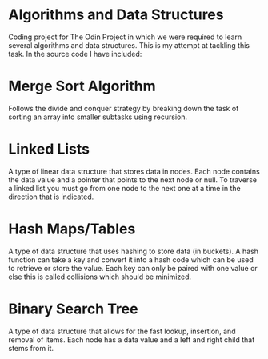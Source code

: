 # Algorithms and Data Structures

Coding project for The Odin Project in which we were required to learn several algorithms and data structures. This is my attempt at tackling this task. In the source code I have included:

# Merge Sort Algorithm

Follows the divide and conquer strategy by breaking down the task of sorting an array into smaller subtasks using recursion.

# Linked Lists

A type of linear data structure that stores data in nodes. Each node contains the data value and a pointer that points to the next node or null. To traverse a linked list you must go from one node to the next one at a time in the direction that is indicated. 

# Hash Maps/Tables 

A type of data structure that uses hashing to store data (in buckets). A hash function can take a key and convert it into a hash code which can be used to retrieve or store the value. Each key can only be paired with one value or else this is called collisions which should be minimized. 

# Binary Search Tree

 A type of data structure that allows for the fast lookup, insertion, and removal of items. Each node has a data value and a left and right child that stems from it. 